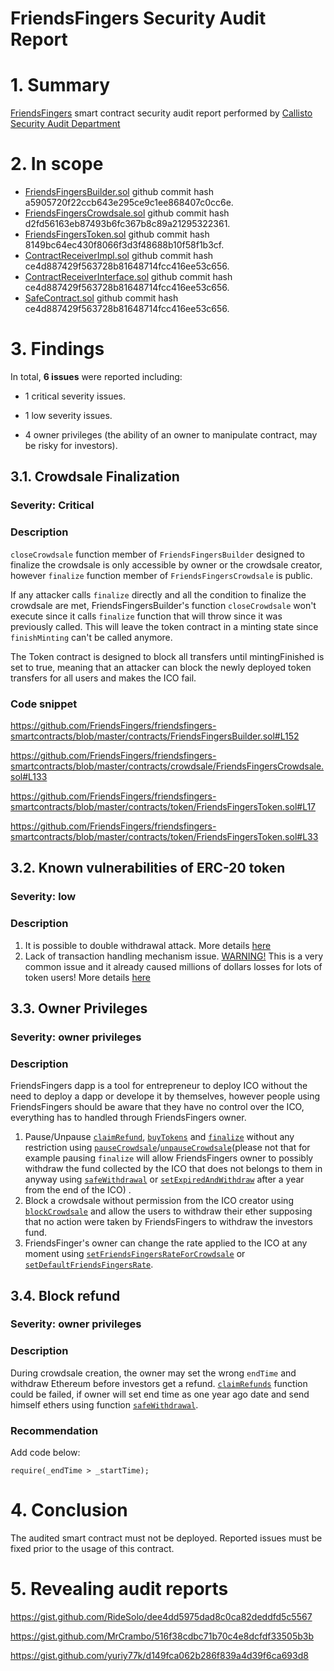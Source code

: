 # FriendsFingers Security Audit Report

# 1. Summary

[FriendsFingers](https://www.friendsfingers.com/) smart contract security audit report performed by [Callisto Security Audit Department](https://github.com/EthereumCommonwealth/Auditing)

# 2. In scope

- [FriendsFingersBuilder.sol](https://github.com/FriendsFingers/friendsfingers-smartcontracts/blob/master/contracts/FriendsFingersBuilder.sol) github commit hash a5905720f22ccb643e295ce9c1ee868407c0cc6e.
- [FriendsFingersCrowdsale.sol](https://github.com/FriendsFingers/friendsfingers-smartcontracts/blob/master/contracts/crowdsale/FriendsFingersCrowdsale.sol) github commit hash d2fd56163eb87493b6fc367b8c89a21295322361.
- [FriendsFingersToken.sol](https://github.com/FriendsFingers/friendsfingers-smartcontracts/blob/master/contracts/token/FriendsFingersToken.sol) github commit hash 8149bc64ec430f8066f3d3f48688b10f58f1b3cf.
- [ContractReceiverImpl.sol](https://github.com/FriendsFingers/friendsfingers-smartcontracts/blob/master/contracts/utility/ContractReceiverImpl.sol) github commit hash ce4d887429f563728b81648714fcc416ee53c656.
- [ContractReceiverInterface.sol](https://github.com/FriendsFingers/friendsfingers-smartcontracts/blob/master/contracts/utility/ContractReceiverInterface.sol) github commit hash ce4d887429f563728b81648714fcc416ee53c656.
- [SafeContract.sol](https://github.com/FriendsFingers/friendsfingers-smartcontracts/blob/master/contracts/utility/SafeContract.sol) github commit hash ce4d887429f563728b81648714fcc416ee53c656.

# 3. Findings

In total, **6 issues** were reported including:

- 1 critical severity issues.

- 1 low severity issues.

- 4 owner privileges (the ability of an owner to manipulate contract, may be risky for investors).

## 3.1. Crowdsale Finalization

### Severity: Critical

### Description

`closeCrowdsale` function member of `FriendsFingersBuilder` designed to finalize the crowdsale is only accessible by owner or the crowdsale creator, however `finalize` function member of `FriendsFingersCrowdsale` is public.

If any attacker calls `finalize` directly and all the condition to finalize the crowdsale are met, FriendsFingersBuilder's function `closeCrowdsale` won't execute since it calls `finalize` function that will throw since it was previously called. This will leave the token contract in a minting state since `finishMinting` can't be called anymore.

The Token contract is designed to block all transfers until mintingFinished is set to true, meaning that an attacker can block the newly deployed token transfers for all users and makes the ICO fail.

### Code snippet

https://github.com/FriendsFingers/friendsfingers-smartcontracts/blob/master/contracts/FriendsFingersBuilder.sol#L152

https://github.com/FriendsFingers/friendsfingers-smartcontracts/blob/master/contracts/crowdsale/FriendsFingersCrowdsale.sol#L133

https://github.com/FriendsFingers/friendsfingers-smartcontracts/blob/master/contracts/token/FriendsFingersToken.sol#L17

https://github.com/FriendsFingers/friendsfingers-smartcontracts/blob/master/contracts/token/FriendsFingersToken.sol#L33

## 3.2. Known vulnerabilities of ERC-20 token

### Severity: low

### Description

1. It is possible to double withdrawal attack. More details [here](https://docs.google.com/document/d/1YLPtQxZu1UAvO9cZ1O2RPXBbT0mooh4DYKjA_jp-RLM/edit)
2. Lack of transaction handling mechanism issue. [WARNING!](https://gist.github.com/Dexaran/ddb3e89fe64bf2e06ed15fbd5679bd20) This is a very common issue and it already caused millions of dollars losses for lots of token users! More details [here](https://docs.google.com/document/d/1Feh5sP6oQL1-1NHi-X1dbgT3ch2WdhbXRevDN681Jv4/edit)

## 3.3. Owner Privileges

### Severity: owner privileges

### Description

FriendsFingers dapp is a tool for entrepreneur to deploy ICO without the need to deploy a dapp or develope it by themselves, however people using FriendsFingers should be aware that they have no control over the ICO, everything has to handled through FriendsFingers owner.

1. Pause/Unpause [`claimRefund`](https://github.com/FriendsFingers/friendsfingers-smartcontracts/blob/master/contracts/crowdsale/FriendsFingersCrowdsale.sol#L123), [`buyTokens`](https://github.com/FriendsFingers/friendsfingers-smartcontracts/blob/master/contracts/crowdsale/FriendsFingersCrowdsale.sol#L97) and [`finalize`](https://github.com/FriendsFingers/friendsfingers-smartcontracts/blob/master/contracts/crowdsale/FriendsFingersCrowdsale.sol#L133) without any restriction using [`pauseCrowdsale`](https://github.com/FriendsFingers/friendsfingers-smartcontracts/blob/master/contracts/FriendsFingersBuilder.sol#L198)/[`unpauseCrowdsale`](https://github.com/FriendsFingers/friendsfingers-smartcontracts/blob/master/contracts/FriendsFingersBuilder.sol#L203)(please not that for example pausing `finalize` will allow FriendsFingers owner to possibly withdraw the fund collected by the ICO that does not belongs to them in anyway using [`safeWithdrawal`](https://github.com/FriendsFingers/friendsfingers-smartcontracts/blob/master/contracts/crowdsale/FriendsFingersCrowdsale.sol#L172) or [`setExpiredAndWithdraw`](https://github.com/FriendsFingers/friendsfingers-smartcontracts/blob/master/contracts/crowdsale/FriendsFingersCrowdsale.sol#L177) after a year from the end of the ICO) .
2. Block a crowdsale without permission from the ICO creator using [`blockCrowdsale`](https://github.com/FriendsFingers/friendsfingers-smartcontracts/blob/master/contracts/FriendsFingersBuilder.sol#L208) and allow the users to withdraw their ether supposing that no action were taken by FriendsFingers to withdraw the investors fund.
3. FriendsFinger's owner can change the rate applied to the ICO at any moment using [`setFriendsFingersRateForCrowdsale`](https://github.com/FriendsFingers/friendsfingers-smartcontracts/blob/master/contracts/FriendsFingersBuilder.sol#L186) or [`setDefaultFriendsFingersRate`](https://github.com/FriendsFingers/friendsfingers-smartcontracts/blob/master/contracts/FriendsFingersBuilder.sol#L175).

## 3.4. Block refund

### Severity: owner privileges

### Description

During crowdsale creation, the owner may set the wrong `endTime` and withdraw Ethereum before investors get a refund.
[`claimRefunds`](https://github.com/FriendsFingers/friendsfingers-smartcontracts/blob/master/contracts/crowdsale/FriendsFingersCrowdsale.sol#L123) function could be failed, if owner will set end time as one year ago date and send himself ethers using function [`safeWithdrawal`](https://github.com/FriendsFingers/friendsfingers-smartcontracts/blob/master/contracts/crowdsale/FriendsFingersCrowdsale.sol#L172).

### Recommendation

Add code below:
```solidity
require(_endTime > _startTime);
```

# 4. Conclusion

The audited smart contract must not be deployed. Reported issues must be fixed prior to the usage of this contract.

# 5. Revealing audit reports

https://gist.github.com/RideSolo/dee4dd5975dad8c0ca82deddfd5c5567

https://gist.github.com/MrCrambo/516f38cdbc71b70c4e8dcfdf33505b3b

https://gist.github.com/yuriy77k/d149fca062b286f839a4d39f6ca693d8

